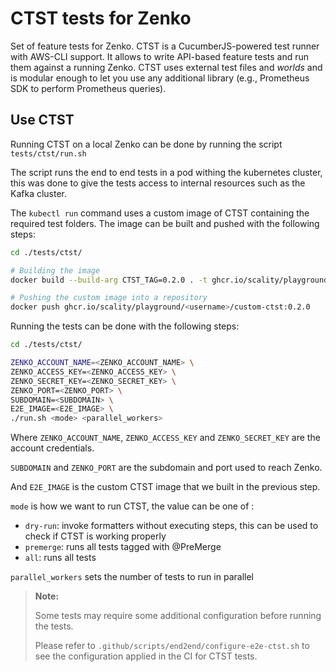# CTST tests for Zenko

Set of feature tests for Zenko. CTST is a CucumberJS-powered test runner with
AWS-CLI support. It allows to write API-based feature tests and run them against
a running Zenko. CTST uses external test files and *worlds* and is modular
enough to let you use any additional library (e.g., Prometheus SDK to perform
Prometheus queries).

## Use CTST

Running CTST on a local Zenko can be done by running the script `tests/ctst/run.sh`

The script runs the end to end tests in a pod withing the kubernetes cluster,
this was done to give the tests access to internal resources such as the Kafka cluster.

The `kubectl run` command uses a custom image of CTST containing the required test
folders. The image can be built and pushed with the following steps:

``` bash
cd ./tests/ctst/

# Building the image
docker build --build-arg CTST_TAG=0.2.0 . -t ghcr.io/scality/playground/<username>/custom-ctst:0.2.0

# Pushing the custom image into a repository
docker push ghcr.io/scality/playground/<username>/custom-ctst:0.2.0
```

Running the tests can be done with the following steps:

```bash
cd ./tests/ctst/

ZENKO_ACCOUNT_NAME=<ZENKO_ACCOUNT_NAME> \
ZENKO_ACCESS_KEY=<ZENKO_ACCESS_KEY> \
ZENKO_SECRET_KEY=<ZENKO_SECRET_KEY> \
ZENKO_PORT=<ZENKO_PORT> \
SUBDOMAIN=<SUBDOMAIN> \
E2E_IMAGE=<E2E_IMAGE> \
./run.sh <mode> <parallel_workers>
```

Where `ZENKO_ACCOUNT_NAME`, `ZENKO_ACCESS_KEY` and `ZENKO_SECRET_KEY` are the account credentials.

`SUBDOMAIN` and `ZENKO_PORT` are the subdomain and port used to reach Zenko.

And `E2E_IMAGE` is the custom CTST image that we built in the previous step.

`mode` is how we want to run CTST, the value can be one of :

- `dry-run`: invoke formatters without executing steps,
this can be used to check if CTST is working properly
- `premerge`: runs all tests tagged with @PreMerge
- `all`: runs all tests

`parallel_workers` sets the number of tests to run in parallel

> **Note:**
>
> Some tests may require some additional configuration before running the tests.
>
> Please refer to `.github/scripts/end2end/configure-e2e-ctst.sh` to see the configuration applied
in the CI for CTST tests.
